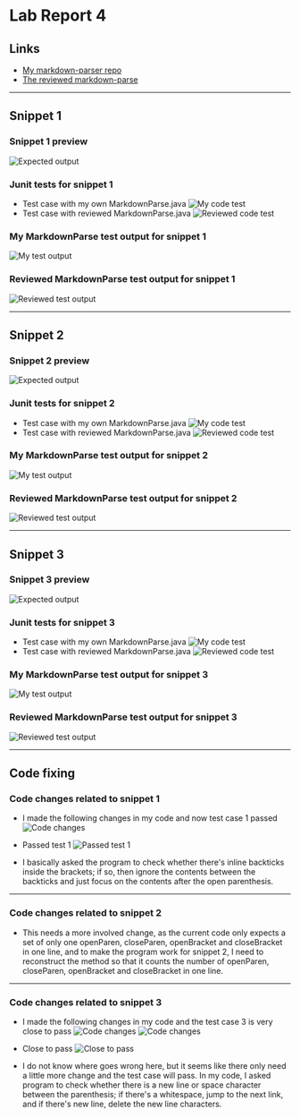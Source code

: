 
# Lab Report 4

## Links

- [My markdown-parser repo](https://github.com/swang0222/markdown-parser)
- [The reviewed markdown-parse](https://github.com/Jiaying6429/markdown-parser)

---

## Snippet 1

### Snippet 1 preview

![Expected output](screenshots-lab4/snippet_1_expected.png)

### Junit tests for snippet 1

- Test case with my own MarkdownParse.java
![My code test](screenshots-lab4/snippet_1_test_1.png)
- Test case with reviewed MarkdownParse.java
![Reviewed code test](screenshots-lab4/snippet_1_test_2.png)

### My MarkdownParse test output for snippet 1

![My test output](screenshots-lab4/snippet_1_test_1_output.png)  

### Reviewed MarkdownParse test output for snippet 1

![Reviewed test output](screenshots-lab4/snippet_1_test_2_output.png)

---

## Snippet 2

### Snippet 2 preview

![Expected output](screenshots-lab4/snippet_2_expected.png)

### Junit tests for snippet 2

- Test case with my own MarkdownParse.java
![My code test](screenshots-lab4/snippet_2_test_1.png)
- Test case with reviewed MarkdownParse.java
![Reviewed code test](screenshots-lab4/snippet_2_test_2.png)

### My MarkdownParse test output for snippet 2

![My test output](screenshots-lab4/snippet_2_test_1_output.png)  

### Reviewed MarkdownParse test output for snippet 2

![Reviewed test output](screenshots-lab4/snippet_2_test_2_output.png)

---

## Snippet 3

### Snippet 3 preview

![Expected output](screenshots-lab4/snippet_3_expected.png)

### Junit tests for snippet 3

- Test case with my own MarkdownParse.java
![My code test](screenshots-lab4/snippet_3_test_1.png)
- Test case with reviewed MarkdownParse.java
![Reviewed code test](screenshots-lab4/snippet_3_test_2.png)

### My MarkdownParse test output for snippet 3

![My test output](screenshots-lab4/snippet_3_test_1_output.png)  

### Reviewed MarkdownParse test output for snippet 3

![Reviewed test output](screenshots-lab4/snippet_3_test_2_output.png)

---

## **Code fixing**

### Code changes related to snippet 1

- I made the following changes in my code and now test case 1 passed
![Code changes](screenshots-lab4/code_change_1.png)
- Passed test 1
![Passed test 1](screenshots-lab4/passed_test_1.png)

- I basically asked the program to check whether there's inline backticks inside the brackets; if so, then ignore the contents between the backticks and just focus on the contents after the open parenthesis.

---

### Code changes related to snippet 2

- This needs a more involved change, as the current code only expects a set of only one openParen, closeParen, openBracket and closeBracket in one line, and to make the program work for snippet 2, I need to reconstruct the method so that it counts the number of openParen, closeParen, openBracket and closeBracket in one line.

---

### Code changes related to snippet 3

- I made the following changes in my code and the test case 3 is very close to pass
![Code changes](screenshots-lab4/code_change_3-2.png)
![Code changes](screenshots-lab4/code_change_3.png)
- Close to pass
![Close to pass](screenshots-lab4/close_to_pass.png)

- I do not know where goes wrong here, but it seems like there only need a little more change and the test case will pass. In my code, I asked program to check whether there is a new line or space character between the parenthesis; if there's a whitespace, jump to the next link, and if there's new line, delete the new line characters.
